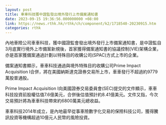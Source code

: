 ```yaml
---
layout: post
title: 車車科技獲中證監發出境外發行上市備案通知書
date: 2023-09-15 19:36:56.000000000 +08:00
link: https://news.rthk.hk/rthk/ch/component/k2/1718540-20230915.htm
categories: rthk
---
```


內地車險公司車車科技，獲中國證監會發出境外發行上市備案通知書，是中證監自3月底實行境外上市備案新規後，首家獲得備案通知書的協議控制(VIE)架構企業，亦是首家獲備案通過計劃以特殊目的收購公司(SPAC)方式上市的企業。

備案通知書顯示，車車科技通過與境外特殊目的收購公司Prime Impact Acquisition I合併，將在美國納斯達克證券交易所上市，車車發行不超過約9779萬股普通股。

Prime Impact Acquisition I向美國證券交易委員會(SEC)提交的文件顯示，車車科技投資前股權估值7.6億美元，合併後估值預計約8.41億美元。文件又指，今次交易預計將為車車科技帶來約6800萬美元總收益。

車車科技2014年成立，是內地最早從事車險數字化交易的保險科技公司，獲得騰訊投資等機構超過10億元人民幣的風險投資。
